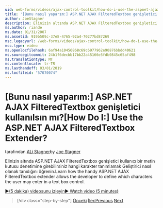 ```yaml
---
uid: web-forms/videos/ajax-control-toolkit/how-do-i-use-the-aspnet-ajax-filteredtextbox-extender
title: '[Bunu nasıl yaparım:] ASP.NET AJAX FilteredTextbox genişletici kullanılsın mı? | Microsoft Docs'
author: JoeStagner
description: Elinizin altında ASP.NET AJAX FilteredTextbox genişletici kullanıcı bir metin kutusu denetimine girebilirsiniz hangi karakter tanımlamak Geliştirici nasıl olanak tanıdığını öğrenin.
ms.author: riande
ms.date: 01/31/2007
ms.assetid: 919b509c-37e8-4765-92a4-70277bd87269
msc.legacyurl: /web-forms/videos/ajax-control-toolkit/how-do-i-use-the-aspnet-ajax-filteredtextbox-extender
msc.type: video
ms.openlocfilehash: 6af94a10456868c69c6977962e90876bbdd40621
ms.sourcegitcommit: 24b1f6decbb17bb22a45166e5fdb0845c65af498
ms.translationtype: MT
ms.contentlocale: tr-TR
ms.lasthandoff: 03/01/2019
ms.locfileid: "57070074"
---
```

<a name="how-do-i-use-the-aspnet-ajax-filteredtextbox-extender"></a><span data-ttu-id="51628-104">[Bunu nasıl yaparım:] ASP.NET AJAX FilteredTextbox genişletici kullanılsın mı?</span><span class="sxs-lookup"><span data-stu-id="51628-104">[How Do I:] Use the ASP.NET AJAX FilteredTextbox Extender?</span></span>
====================
<span data-ttu-id="51628-105">tarafından [ALi Stagner](https://github.com/JoeStagner)</span><span class="sxs-lookup"><span data-stu-id="51628-105">by [Joe Stagner](https://github.com/JoeStagner)</span></span>

<span data-ttu-id="51628-106">Elinizin altında ASP.NET AJAX FilteredTextbox genişletici kullanıcı bir metin kutusu denetimine girebilirsiniz hangi karakter tanımlamak Geliştirici nasıl olanak tanıdığını öğrenin.</span><span class="sxs-lookup"><span data-stu-id="51628-106">Learn how the handy ASP.NET AJAX FilteredTextbox extender allows the developer to define which characters the user may enter in a text box control.</span></span>

[<span data-ttu-id="51628-107">&#9654;(5 dakika) videosunu izleyin</span><span class="sxs-lookup"><span data-stu-id="51628-107">&#9654; Watch video (5 minutes)</span></span>](https://channel9.msdn.com/Blogs/ASP-NET-Site-Videos/how-do-i-use-the-aspnet-ajax-filteredtextbox-extender)

> [!div class="step-by-step"]
> <span data-ttu-id="51628-108">[Önceki](how-do-i-use-the-aspnet-ajax-dynamicpopulate-extender.md)
> [İleri](how-do-i-use-the-aspnet-ajax-hovermenu-extender.md)</span><span class="sxs-lookup"><span data-stu-id="51628-108">[Previous](how-do-i-use-the-aspnet-ajax-dynamicpopulate-extender.md)
[Next](how-do-i-use-the-aspnet-ajax-hovermenu-extender.md)</span></span>
